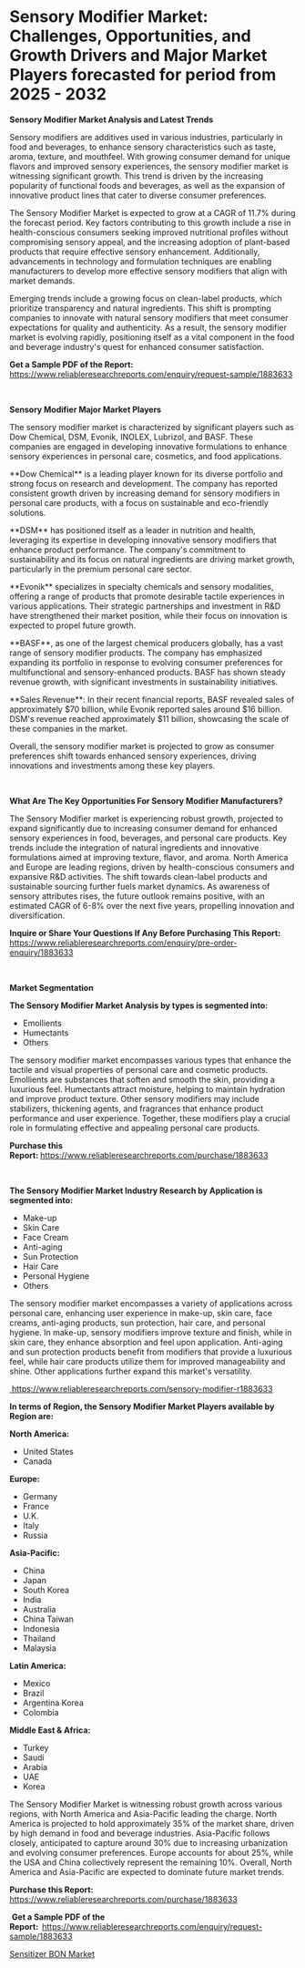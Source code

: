 <p><h1>Sensory Modifier Market: Challenges, Opportunities, and Growth Drivers and Major Market Players forecasted for period from 2025 - 2032</h1></p><p><strong>Sensory Modifier Market Analysis and Latest Trends</strong></p>
<p><p>Sensory modifiers are additives used in various industries, particularly in food and beverages, to enhance sensory characteristics such as taste, aroma, texture, and mouthfeel. With growing consumer demand for unique flavors and improved sensory experiences, the sensory modifier market is witnessing significant growth. This trend is driven by the increasing popularity of functional foods and beverages, as well as the expansion of innovative product lines that cater to diverse consumer preferences.</p><p>The Sensory Modifier Market is expected to grow at a CAGR of 11.7% during the forecast period. Key factors contributing to this growth include a rise in health-conscious consumers seeking improved nutritional profiles without compromising sensory appeal, and the increasing adoption of plant-based products that require effective sensory enhancement. Additionally, advancements in technology and formulation techniques are enabling manufacturers to develop more effective sensory modifiers that align with market demands.</p><p>Emerging trends include a growing focus on clean-label products, which prioritize transparency and natural ingredients. This shift is prompting companies to innovate with natural sensory modifiers that meet consumer expectations for quality and authenticity. As a result, the sensory modifier market is evolving rapidly, positioning itself as a vital component in the food and beverage industry's quest for enhanced consumer satisfaction.</p></p>
<p><strong>Get a Sample PDF of the Report:&nbsp;</strong> <a href="https://www.reliableresearchreports.com/enquiry/request-sample/1883633?utm_campaign=3053&utm_medium=2&utm_source=Github&utm_content=ia&utm_term=03042025&utm_id=sensory-modifier">https://www.reliableresearchreports.com/enquiry/request-sample/1883633</a></p>
<p>&nbsp;</p>
<p><strong>Sensory Modifier Major Market Players</strong></p>
<p><p>The sensory modifier market is characterized by significant players such as Dow Chemical, DSM, Evonik, INOLEX, Lubrizol, and BASF. These companies are engaged in developing innovative formulations to enhance sensory experiences in personal care, cosmetics, and food applications.</p><p>**Dow Chemical** is a leading player known for its diverse portfolio and strong focus on research and development. The company has reported consistent growth driven by increasing demand for sensory modifiers in personal care products, with a focus on sustainable and eco-friendly solutions. </p><p>**DSM** has positioned itself as a leader in nutrition and health, leveraging its expertise in developing innovative sensory modifiers that enhance product performance. The company's commitment to sustainability and its focus on natural ingredients are driving market growth, particularly in the premium personal care sector.</p><p>**Evonik** specializes in specialty chemicals and sensory modalities, offering a range of products that promote desirable tactile experiences in various applications. Their strategic partnerships and investment in R&D have strengthened their market position, while their focus on innovation is expected to propel future growth.</p><p>**BASF**, as one of the largest chemical producers globally, has a vast range of sensory modifier products. The company has emphasized expanding its portfolio in response to evolving consumer preferences for multifunctional and sensory-enhanced products. BASF has shown steady revenue growth, with significant investments in sustainability initiatives.</p><p>**Sales Revenue**: In their recent financial reports, BASF revealed sales of approximately $70 billion, while Evonik reported sales around $16 billion. DSM's revenue reached approximately $11 billion, showcasing the scale of these companies in the market.</p><p>Overall, the sensory modifier market is projected to grow as consumer preferences shift towards enhanced sensory experiences, driving innovations and investments among these key players.</p></p>
<p>&nbsp;</p>
<p><strong>What Are The Key Opportunities For Sensory Modifier Manufacturers?</strong></p>
<p><p>The Sensory Modifier market is experiencing robust growth, projected to expand significantly due to increasing consumer demand for enhanced sensory experiences in food, beverages, and personal care products. Key trends include the integration of natural ingredients and innovative formulations aimed at improving texture, flavor, and aroma. North America and Europe are leading regions, driven by health-conscious consumers and expansive R&D activities. The shift towards clean-label products and sustainable sourcing further fuels market dynamics. As awareness of sensory attributes rises, the future outlook remains positive, with an estimated CAGR of 6-8% over the next five years, propelling innovation and diversification.</p></p>
<p><strong>Inquire or Share Your Questions If Any Before Purchasing This Report:</strong> <a href="https://www.reliableresearchreports.com/enquiry/pre-order-enquiry/1883633?utm_campaign=3053&utm_medium=2&utm_source=Github&utm_content=ia&utm_term=03042025&utm_id=sensory-modifier">https://www.reliableresearchreports.com/enquiry/pre-order-enquiry/1883633</a></p>
<p>&nbsp;</p>
<p><strong>Market Segmentation</strong></p>
<p><strong>The Sensory Modifier Market Analysis by types is segmented into:</strong></p>
<p><ul><li>Emollients</li><li>Humectants</li><li>Others</li></ul></p>
<p><p>The sensory modifier market encompasses various types that enhance the tactile and visual properties of personal care and cosmetic products. Emollients are substances that soften and smooth the skin, providing a luxurious feel. Humectants attract moisture, helping to maintain hydration and improve product texture. Other sensory modifiers may include stabilizers, thickening agents, and fragrances that enhance product performance and user experience. Together, these modifiers play a crucial role in formulating effective and appealing personal care products.</p></p>
<p><strong>Purchase this Report:&nbsp;</strong><a href="https://www.reliableresearchreports.com/purchase/1883633?utm_campaign=3053&utm_medium=2&utm_source=Github&utm_content=ia&utm_term=03042025&utm_id=sensory-modifier">https://www.reliableresearchreports.com/purchase/1883633</a></p>
<p>&nbsp;</p>
<p><strong>The Sensory Modifier Market Industry Research by Application is segmented into:</strong></p>
<p><ul><li>Make-up</li><li>Skin Care</li><li>Face Cream</li><li>Anti-aging</li><li>Sun Protection</li><li>Hair Care</li><li>Personal Hygiene</li><li>Others</li></ul></p>
<p><p>The sensory modifier market encompasses a variety of applications across personal care, enhancing user experience in make-up, skin care, face creams, anti-aging products, sun protection, hair care, and personal hygiene. In make-up, sensory modifiers improve texture and finish, while in skin care, they enhance absorption and feel upon application. Anti-aging and sun protection products benefit from modifiers that provide a luxurious feel, while hair care products utilize them for improved manageability and shine. Other applications further expand this market's versatility.</p></p>
<p><a href="https://www.reliableresearchreports.com/sensory-modifier-r1883633?utm_campaign=3053&utm_medium=2&utm_source=Github&utm_content=ia&utm_term=03042025&utm_id=sensory-modifier">&nbsp;https://www.reliableresearchreports.com/sensory-modifier-r1883633</a></p>
<p><strong>In terms of Region, the Sensory Modifier Market Players available by Region are:</strong></p>
<p>
    <p> <strong> North America: </strong>
        <ul>
            <li>United States</li>
            <li>Canada</li>
        </ul>
        </p> 
    <p> <strong> Europe: </strong>
        <ul>
            <li>Germany</li>
            <li>France</li>
            <li>U.K.</li>
            <li>Italy</li>
            <li>Russia</li>
        </ul>
        </p> 
    <p> <strong> Asia-Pacific: </strong>
        <ul>
            <li>China</li>
            <li>Japan</li>
            <li>South Korea</li>
            <li>India</li>
            <li>Australia</li>
            <li>China Taiwan</li>
            <li>Indonesia</li>
            <li>Thailand</li>
            <li>Malaysia</li>
        </ul>
        </p> 
    <p> <strong> Latin America: </strong>
        <ul>
            <li>Mexico</li>
            <li>Brazil</li>
            <li>Argentina Korea</li>
            <li>Colombia</li>
        </ul>
        </p> 
    <p> <strong> Middle East & Africa: </strong>
        <ul>
            <li>Turkey</li>
            <li>Saudi</li>
            <li>Arabia</li>
            <li>UAE</li>
            <li>Korea</li>
        </ul>
    </p>
    </p>
<p><p>The Sensory Modifier Market is witnessing robust growth across various regions, with North America and Asia-Pacific leading the charge. North America is projected to hold approximately 35% of the market share, driven by high demand in food and beverage industries. Asia-Pacific follows closely, anticipated to capture around 30% due to increasing urbanization and evolving consumer preferences. Europe accounts for about 25%, while the USA and China collectively represent the remaining 10%. Overall, North America and Asia-Pacific are expected to dominate future market trends.</p></p>
<p><strong>Purchase this Report: </strong><a href="https://www.reliableresearchreports.com/purchase/1883633?utm_campaign=3053&utm_medium=2&utm_source=Github&utm_content=ia&utm_term=03042025&utm_id=sensory-modifier">https://www.reliableresearchreports.com/purchase/1883633</a></p>
<p>&nbsp;<strong>Get a Sample PDF of the Report:&nbsp;&nbsp;</strong><a href="https://www.reliableresearchreports.com/enquiry/request-sample/1883633?utm_campaign=3053&utm_medium=2&utm_source=Github&utm_content=ia&utm_term=03042025&utm_id=sensory-modifier">https://www.reliableresearchreports.com/enquiry/request-sample/1883633</a></p>
<p><strong></strong></p>
<p><p><a href="https://github.com/supicweg/Market-Research-Report-List-1/blob/main/sensitizer-bon-market.md?utm_campaign=3053&utm_medium=2&utm_source=Github&utm_content=ia&utm_term=03042025&utm_id=sensory-modifier">Sensitizer BON Market</a></p></p>